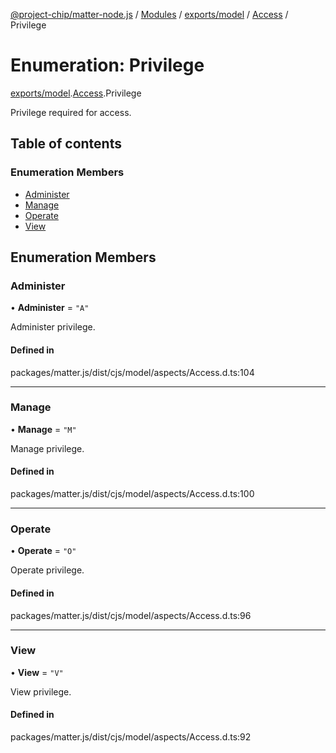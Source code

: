 [@project-chip/matter-node.js](../README.md) / [Modules](../modules.md) / [exports/model](../modules/exports_model.md) / [Access](../modules/exports_model.Access.md) / Privilege

# Enumeration: Privilege

[exports/model](../modules/exports_model.md).[Access](../modules/exports_model.Access.md).Privilege

Privilege required for access.

## Table of contents

### Enumeration Members

- [Administer](exports_model.Access.Privilege.md#administer)
- [Manage](exports_model.Access.Privilege.md#manage)
- [Operate](exports_model.Access.Privilege.md#operate)
- [View](exports_model.Access.Privilege.md#view)

## Enumeration Members

### Administer

• **Administer** = ``"A"``

Administer privilege.

#### Defined in

packages/matter.js/dist/cjs/model/aspects/Access.d.ts:104

___

### Manage

• **Manage** = ``"M"``

Manage privilege.

#### Defined in

packages/matter.js/dist/cjs/model/aspects/Access.d.ts:100

___

### Operate

• **Operate** = ``"O"``

Operate privilege.

#### Defined in

packages/matter.js/dist/cjs/model/aspects/Access.d.ts:96

___

### View

• **View** = ``"V"``

View privilege.

#### Defined in

packages/matter.js/dist/cjs/model/aspects/Access.d.ts:92
